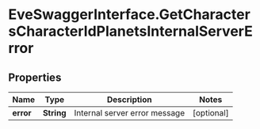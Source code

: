# EveSwaggerInterface.GetCharactersCharacterIdPlanetsInternalServerError

## Properties
Name | Type | Description | Notes
------------ | ------------- | ------------- | -------------
**error** | **String** | Internal server error message | [optional] 


